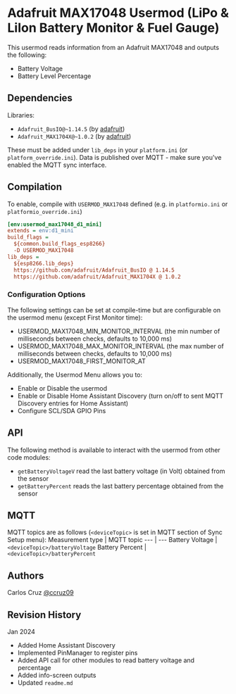 # Adafruit MAX17048 Usermod (LiPo & LiIon Battery Monitor & Fuel Gauge)
This usermod reads information from an Adafruit MAX17048  and outputs the following:
- Battery Voltage
- Battery Level Percentage


## Dependencies
Libraries:
- `Adafruit_BusIO@~1.14.5` (by [adafruit](https://github.com/adafruit/Adafruit_BusIO))
- `Adafruit_MAX1704X@~1.0.2` (by [adafruit](https://github.com/adafruit/Adafruit_MAX1704X))

These must be added under `lib_deps` in your `platform.ini` (or `platform_override.ini`).
Data is published over MQTT - make sure you've enabled the MQTT sync interface.

## Compilation

To enable, compile with `USERMOD_MAX17048` defined  (e.g. in `platformio.ini` or `platformio_override.ini`)
```ini
[env:usermod_max17048_d1_mini]
extends = env:d1_mini
build_flags =
  ${common.build_flags_esp8266}
  -D USERMOD_MAX17048
lib_deps = 
  ${esp8266.lib_deps}
  https://github.com/adafruit/Adafruit_BusIO @ 1.14.5
  https://github.com/adafruit/Adafruit_MAX1704X @ 1.0.2
```

### Configuration Options
The following settings can be set at compile-time but are configurable on the usermod menu (except First Monitor time):
- USERMOD_MAX17048_MIN_MONITOR_INTERVAL (the min number of milliseconds between checks, defaults to 10,000 ms)
- USERMOD_MAX17048_MAX_MONITOR_INTERVAL (the max number of milliseconds between checks, defaults to 10,000 ms)
- USERMOD_MAX17048_FIRST_MONITOR_AT


Additionally, the Usermod Menu allows you to:
- Enable or Disable the usermod
- Enable or Disable Home Assistant Discovery (turn on/off to sent MQTT Discovery entries for Home Assistant)
- Configure SCL/SDA GPIO Pins

## API
The following method is available to interact with the usermod from other code modules:
- `getBatteryVoltageV` read the last battery voltage (in Volt) obtained from the sensor
- `getBatteryPercent` reads the last battery percentage obtained from the sensor

## MQTT
MQTT topics are as follows (`<deviceTopic>` is set in MQTT section of Sync Setup menu):
Measurement type | MQTT topic
--- | ---
Battery Voltage | `<deviceTopic>/batteryVoltage`
Battery Percent | `<deviceTopic>/batteryPercent`

## Authors
Carlos Cruz [@ccruz09](https://github.com/ccruz09)


## Revision History
Jan 2024
- Added Home Assistant Discovery
- Implemented PinManager to register pins
- Added API call for other modules to read battery voltage and percentage
- Added info-screen outputs
- Updated `readme.md`
